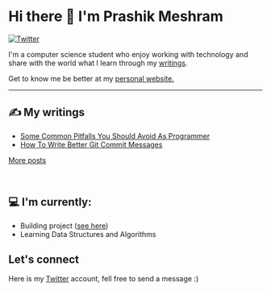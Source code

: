 # Hi there 👋 I'm Prashik Meshram

<p>
  <a href="https://twitter.com/prashikmk">
    <img src="https://img.shields.io/badge/@prashikmk-1DA1F2?logo=Twitter&logoColor=white&style=flat" alt="Twitter" />
  </a>
</p>

I'm a computer science student who enjoy working with technology and share with the world what I learn through my [writings](https://prashikmeshram.vercel.app/blog).

Get to know me be better at my [personal website.](https://prashikmeshram.vercel.app)

---

<!--## 🧰 My developer toolbox

Some languages, frameworks and tool I'm familiar and  with:

<p>
  <img src="https://img.shields.io/badge/Python-3776AB?logo=Python&logoColor=white&style=for-the-badge" alt="Python" />
  <img src="https://img.shields.io/badge/Django-092E20?logo=Django&logoColor=white&style=for-the-badge" alt="Django" />
  <img src="https://img.shields.io/badge/Flask-000000?logo=Flask&logoColor=white&style=for-the-badge" alt="Flask" />
  <img src="https://img.shields.io/badge/JavaScript-F7DF1E?logo=JavaScript&logoColor=white&style=for-the-badge" alt="JavaScript" />
  <img src="https://img.shields.io/badge/React-61DAFB?logo=React&logoColor=white&style=for-the-badge" alt="React" />
  <img src="https://img.shields.io/badge/Next.js-000000?logo=Next.js&logoColor=white&style=for-the-badge" alt="Nextjs" />
  <img src="https://img.shields.io/badge/html-E34F26?logo=html5&logoColor=white&style=for-the-badge" alt="HTML" />
  <img src="https://img.shields.io/badge/css-1572B6?logo=css3&logoColor=white&style=for-the-badge" alt="CSS3" />
  <img src="https://img.shields.io/badge/Sass-CC6699?logo=Sass&logoColor=white&style=for-the-badge" alt="SASS" />
  <img src="https://img.shields.io/badge/Tailwind%20CSS-38B2AC?logo=tailwind-css&logoColor=white&style=for-the-badge" alt="Tailwindcss" />
  <img src="https://img.shields.io/badge/Figma-F24E1E?logo=Figma&logoColor=white&style=for-the-badge" alt="Figma" />
</p>

<br>

> Be yourself; everyone else is already taken. - *Oscar Wilde*-->

## ✍ My writings

- [Some Common Pitfalls You Should Avoid As Programmer](https://prashikmeshram.vercel.app/posts/common-pitfall-to-avoid)
- [How To Write Better Git Commit Messages](https://prashikmeshram.vercel.app/posts/how-to-write-better-git-commit-messages)

[More posts](https://prashikmeshram.vercel.app/blog)

<br>

## 💻 I'm currently:

- Building project ([see here](https://humming.world))
- Learning Data Structures and Algorithms

## Let's connect

Here is my [Twitter](https://twitter.com/prashikmk) account, fell free to send a message :)

<!--
**prashikm/prashikm** is a ✨ _special_ ✨ repository because its `README.md` (this file) appears on your GitHub profile.

Here are some ideas to get you started:

- 🔭 I’m currently working on ...
- 🌱 I’m currently learning ...
- 👯 I’m looking to collaborate on ...
- 🤔 I’m looking for help with ...
- 💬 Ask me about ...
- 📫 How to reach me: ...
- 😄 Pronouns: ...
- ⚡ Fun fact: ...
-->
